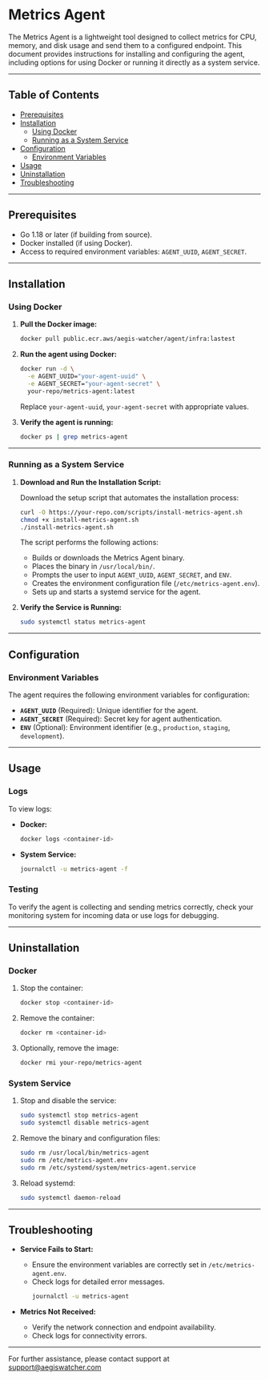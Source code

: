 # Metrics Agent

The Metrics Agent is a lightweight tool designed to collect metrics for CPU, memory, and disk usage and send them to a configured endpoint. This document provides instructions for installing and configuring the agent, including options for using Docker or running it directly as a system service.

---

## Table of Contents
- [Prerequisites](#prerequisites)
- [Installation](#installation)
  - [Using Docker](#using-docker)
  - [Running as a System Service](#running-as-a-system-service)
- [Configuration](#configuration)
  - [Environment Variables](#environment-variables)
- [Usage](#usage)
- [Uninstallation](#uninstallation)
- [Troubleshooting](#troubleshooting)

---

## Prerequisites
- Go 1.18 or later (if building from source).
- Docker installed (if using Docker).
- Access to required environment variables: `AGENT_UUID`, `AGENT_SECRET`.

---

## Installation

### Using Docker

1. **Pull the Docker image:**

   ```bash
   docker pull public.ecr.aws/aegis-watcher/agent/infra:lastest
   ```

2. **Run the agent using Docker:**

   ```bash
   docker run -d \
     -e AGENT_UUID="your-agent-uuid" \
     -e AGENT_SECRET="your-agent-secret" \
     your-repo/metrics-agent:latest
   ```

   Replace `your-agent-uuid`, `your-agent-secret` with appropriate values.

3. **Verify the agent is running:**

   ```bash
   docker ps | grep metrics-agent
   ```

---

### Running as a System Service

1. **Download and Run the Installation Script:**

   Download the setup script that automates the installation process:

   ```bash
   curl -O https://your-repo.com/scripts/install-metrics-agent.sh
   chmod +x install-metrics-agent.sh
   ./install-metrics-agent.sh
   ```

   The script performs the following actions:
   - Builds or downloads the Metrics Agent binary.
   - Places the binary in `/usr/local/bin/`.
   - Prompts the user to input `AGENT_UUID`, `AGENT_SECRET`, and `ENV`.
   - Creates the environment configuration file (`/etc/metrics-agent.env`).
   - Sets up and starts a systemd service for the agent.

2. **Verify the Service is Running:**

   ```bash
   sudo systemctl status metrics-agent
   ```

---

## Configuration

### Environment Variables

The agent requires the following environment variables for configuration:

- **`AGENT_UUID`** (Required): Unique identifier for the agent.
- **`AGENT_SECRET`** (Required): Secret key for agent authentication.
- **`ENV`** (Optional): Environment identifier (e.g., `production`, `staging`, `development`).

---

## Usage

### Logs

To view logs:

- **Docker:**
  ```bash
  docker logs <container-id>
  ```

- **System Service:**
  ```bash
  journalctl -u metrics-agent -f
  ```

### Testing

To verify the agent is collecting and sending metrics correctly, check your monitoring system for incoming data or use logs for debugging.

---

## Uninstallation

### Docker

1. Stop the container:

   ```bash
   docker stop <container-id>
   ```

2. Remove the container:

   ```bash
   docker rm <container-id>
   ```

3. Optionally, remove the image:

   ```bash
   docker rmi your-repo/metrics-agent
   ```

### System Service

1. Stop and disable the service:

   ```bash
   sudo systemctl stop metrics-agent
   sudo systemctl disable metrics-agent
   ```

2. Remove the binary and configuration files:

   ```bash
   sudo rm /usr/local/bin/metrics-agent
   sudo rm /etc/metrics-agent.env
   sudo rm /etc/systemd/system/metrics-agent.service
   ```

3. Reload systemd:

   ```bash
   sudo systemctl daemon-reload
   ```

---

## Troubleshooting

- **Service Fails to Start:**
  - Ensure the environment variables are correctly set in `/etc/metrics-agent.env`.
  - Check logs for detailed error messages.
    ```bash
    journalctl -u metrics-agent
    ```

- **Metrics Not Received:**
  - Verify the network connection and endpoint availability.
  - Check logs for connectivity errors.

---

For further assistance, please contact support at support@aegiswatcher.com


